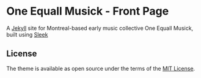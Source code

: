 # One Equall Musick - Front Page

A [Jekyll](https://jekyllrb.com/) site for Montreal-based early music collective One Equall Musick, built using [Sleek](https://janczizikow.github.io/sleek/)

## License

The theme is available as open source under the terms of the [MIT License](https://opensource.org/licenses/MIT).


<!-- 
{% for item in site.data.itineraries limit: 2 %}
{%- if item[0] > 1889 -%}
{% assign year = item[0] | split:"-" %}
"{{ forloop.index | times: 7.8 }}%":  [timestamp('1889' )],
{%- endif -%}
{% endfor %} -->